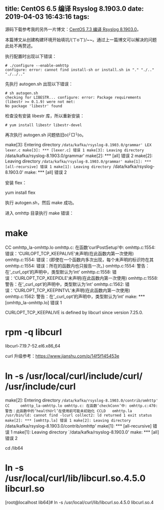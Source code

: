 title: CentOS 6.5 编译 Rsyslog 8.1903.0
date: 2019-04-03 16:43:16
tags:
---

源码下载参考我的另外一片博文：[CentOS 7.3 编译 Rsyslog 8.1903.0](http://zhang-jc.github.io/2019/04/03/CentOS-7-3-%E7%BC%96%E8%AF%91-Rsyslog-8-1903-0/)。

本篇博文从创建构建环境开始填坑/(ㄒoㄒ)/~~。通过上一篇博文可以解决的问题此处不再赘述。

执行配置时出现以下错误：

    # ./configure --enable-omhttp
    configure: error: cannot find install-sh or install.sh in "." "./.." "./../.."

先执行 autogen.sh 出现以下错误：

    # sh autogen.sh
    checking for LIBESTR... configure: error: Package requirements (libestr >= 0.1.9) were not met:
    No package 'libestr' found

检查没有安装 libestr 库，所以重新安装：

    # yum install libestr libestr-devel

再次执行 autogen.sh 问题依旧o(╯□╰)o。





make[3]: Entering directory `/data/kafka/rsyslog-8.1903.0/grammar'
  LEX    lexer.c
make[3]: *** [lexer.c] 错误 1
make[3]: Leaving directory `/data/kafka/rsyslog-8.1903.0/grammar'
make[2]: *** [all] 错误 2
make[2]: Leaving directory `/data/kafka/rsyslog-8.1903.0/grammar'
make[1]: *** [all-recursive] 错误 1
make[1]: Leaving directory `/data/kafka/rsyslog-8.1903.0'
make: *** [all] 错误 2

安装 flex：

yum install flex

执行 autogen.sh，然后 make 成功。

进入 omhttp 目录执行 make 错误：

# make
  CC     omhttp_la-omhttp.lo
omhttp.c: 在函数‘curlPostSetup’中:
omhttp.c:1554: 错误：‘CURLOPT_TCP_KEEPALIVE’未声明(在此函数内第一次使用)
omhttp.c:1554: 错误：(即使在一个函数内多次出现，每个未声明的标识符在其
omhttp.c:1554: 错误：所在的函数内也只报告一次。)
omhttp.c:1554: 警告：在‘_curl_opt’的声明中，类型默认为‘int’
omhttp.c:1558: 错误：‘CURLOPT_TCP_KEEPIDLE’未声明(在此函数内第一次使用)
omhttp.c:1558: 警告：在‘_curl_opt’的声明中，类型默认为‘int’
omhttp.c:1562: 错误：‘CURLOPT_TCP_KEEPINTVL’未声明(在此函数内第一次使用)
omhttp.c:1562: 警告：在‘_curl_opt’的声明中，类型默认为‘int’
make: *** [omhttp_la-omhttp.lo] 错误 1


CURLOPT_TCP_KEEPALIVE is defined by libcurl since version 7.25.0.

# rpm -q libcurl
libcurl-7.19.7-52.el6.x86_64

curl 升级参考：https://www.jianshu.com/p/14f5f145453e

# ln -s /usr/local/curl/include/curl/ /usr/include/curl

make[2]: Entering directory `/data/kafka/rsyslog-8.1903.0/contrib/omhttp'
  CC     omhttp_la-omhttp.lo
omhttp.c: 在函数‘checkConn’中:
omhttp.c:470: 警告：此函数中的‘healthUrl’在使用前可能未初始化
  CCLD   omhttp.la
/usr/bin/ld: cannot find -lcurl
collect2: ld returned 1 exit status
make[2]: *** [omhttp.la] 错误 1
make[2]: Leaving directory `/data/kafka/rsyslog-8.1903.0/contrib/omhttp'
make[1]: *** [all-recursive] 错误 1
make[1]: Leaving directory `/data/kafka/rsyslog-8.1903.0'
make: *** [all] 错误 2

cd /lib64
# ln -s /usr/local/curl/lib/libcurl.so.4.5.0 libcurl.so
[root@localhost lib64]# ln -s /usr/local/curl/lib/libcurl.so.4.5.0 libcurl.so.4